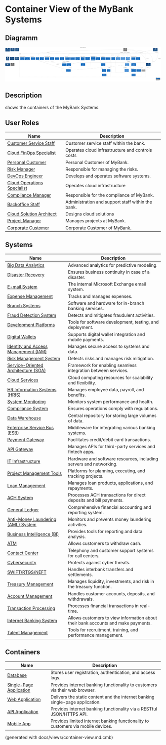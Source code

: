 # Container View of the MyBank Systems

## Diagramm
![Container View of the MyBank Systems](../mybank/container-view.png)

## Description
shows the containers of the MyBank Systems

## User Roles
| Name | Description |
|---|---|
| [Customer Service Staff](../mybank/user-role/customer-service-staff.md) | Customer service staff within the bank. |
| [Cloud FinOps Specialist](../mybank/it-management/cloud-finops-specialist.md) | Operates cloud infrastructure and controls costs |
| [Personal Customer](../mybank/user-role/personal-customer.md) | Personal Customer of MyBank. |
| [Risk Manager](../mybank/compliance/risk-manager.md) | Responsible for managing the risks. |
| [DevOps Engineer](../mybank/project-management/devops-engineer.md) | Develops and operates software systems. |
| [Cloud Operations Specialist](../mybank/it-management/cloud-operations-specialist.md) | Operates cloud infrastructure |
| [Compliance Manager](../mybank/compliance/compliance-manager.md) | Responsible for the compliance of MyBank. |
| [Backoffice Staff](../mybank/user-role/backoffice-staff.md) | Administration and support staff within the bank. |
| [Cloud Solution Architect](../mybank/it-management/cloud-solution-architect.md) | Designs cloud solutions |
| [Project Manager](../mybank/project-management/project-manager.md) | Manages projects at MyBank. |
| [Corporate Customer](../mybank/user-role/corporate-customer.md) | Corporate Customer of MyBank. |
## Systems
| Name | Description |
|---|---|
| [Big Data Analytics](../mybank/data-management/big-data-analytics-system.md) | Advanced analytics for predictive modeling. |
| [Disaster Recovery](../mybank/security/disaster-recovery-system.md) | Ensures business continuity in case of a disaster. |
| [E-mail System](../mybank/email-system.md) | The internal Microsoft Exchange email system. |
| [Expense Management](../mybank/financial-management/expense-management-system.md) | Tracks and manages expenses. |
| [Branch Systems](../mybank/customer-channels/branch-systems.md) | Software and hardware for in-branch banking services. |
| [Fraud Detection System](../mybank/compliance/fraud-detection-system.md) | Detects and mitigates fraudulent activities. |
| [Development Platforms](../mybank/project-management/dev-platforms.md) | Tools for software development, testing, and deployment. |
| [Digital Wallets](../mybank/digital-banking/digital-wallets-system.md) | Supports digital wallet integration and mobile payments. |
| [Identity and Access Management (IAM)](../mybank/security/identity-access-management-system.md) | Manages secure access to systems and data. |
| [Risk Management System](../mybank/compliance/risk-management-system.md) | Detects risks and manages risk mitigation. |
| [Service-Oriented Architecture (SOA)](../mybank/integration-middleware/soa.md) | Framework for enabling seamless integration between services. |
| [Cloud Services](../mybank/infrastructure-management/cloud-services-system.md) | Cloud computing resources for scalability and flexibility. |
| [HR Information Systems (HRIS)](../mybank/human-resources/hris.md) | Manages employee data, payroll, and benefits. |
| [System Monitoring](../mybank/infrastructure-management/system-monitoring-system.md) | Monitors system performance and health. |
| [Compliance System](../mybank/compliance/compliance-system.md) | Ensures operations comply with regulations. |
| [Data Warehouse](../mybank/data-management/data-warehouse-system.md) | Central repository for storing large volumes of data. |
| [Enterprise Service Bus (ESB)](../mybank/integration-middleware/esb.md) | Middleware for integrating various banking systems. |
| [Payment Gateway](../mybank/payment/payment-gateway-system.md) | Facilitates credit/debit card transactions. |
| [API Gateway](../mybank/integration-middleware/api-gateway.md) | Manages APIs for third-party services and fintech apps. |
| [IT Infrastructure](../mybank/infrastructure-management/it-infrastructure-system.md) | Hardware and software resources, including servers and networking. |
| [Project Management Tools](../mybank/project-management/project-management-tools.md) | Platforms for planning, executing, and tracking projects. |
| [Loan Management](../mybank/core-banking/loan-management-system.md) | Manages loan products, applications, and repayments. |
| [ACH System](../mybank/payment/ach-system.md) | Processes ACH transactions for direct deposits and bill payments. |
| [General Ledger](../mybank/financial-management/general-ledger-system.md) | Comprehensive financial accounting and reporting system. |
| [Anti-Money Laundering (AML) System](../mybank/compliance/aml-system.md) | Monitors and prevents money laundering activities. |
| [Business Intelligence (BI)](../mybank/data-management/business-intelligence-system.md) | Provides tools for reporting and data analysis. |
| [ATM](../mybank/customer-channels/atm.md) | Allows customers to withdraw cash. |
| [Contact Center](../mybank/customer-channels/contact-center-system.md) | Telephony and customer support systems for call centers. |
| [Cybersecurity](../mybank/security/cybersecurity-system.md) | Protects against cyber threats. |
| [SWIFT/RTGS/NEFT](../mybank/payment/swift-rtgs-neft-system.md) | Handles interbank transfers and settlements. |
| [Treasury Management](../mybank/financial-management/treasury-management-system.md) | Manages liquidity, investments, and risk in the treasury function. |
| [Account Management](../mybank/core-banking/account-management-system.md) | Handles customer accounts, deposits, and withdrawals. |
| [Transaction Processing](../mybank/core-banking/transaction-processing-system.md) | Processes financial transactions in real-time. |
| [Internet Banking System](../mybank/digital-banking/internet-banking-system.md) | Allows customers to view information about their bank accounts and make payments. |
| [Talent Management](../mybank/human-resources/talent-management-system.md) | Tools for recruitment, training, and performance management. |
## Containers
| Name | Description |
|---|---|
| [Database](../mybank/digital-banking/database.md) | Stores user registration, authentication, and access logs. |
| [Single-Page Application](../mybank/digital-banking/single-page-app.md) | Provides internet banking functionality to customers via their web browser. |
| [Web Application](../mybank/digital-banking/web-app.md) | Delivers the static content and the internet banking single-page application. |
| [API Application](../mybank/digital-banking/api-application.md) | Provides internet banking functionality via a RESTful JSON/HTTPS API. |
| [Mobile App](../mybank/digital-banking/mobile-app.md) | Provides limited internet banking functionality to customers via mobile devices. |


(generated with docs/views/container-view.md.cmb)
